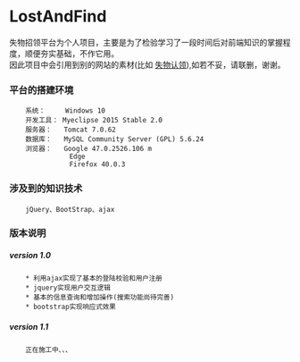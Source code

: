 # LostAndFind
失物招领平台为个人项目，主要是为了检验学习了一段时间后对前端知识的掌握程度，顺便夯实基础，不作它用。		
因此项目中会引用到别的网站的素材(比如 [失物认领](http://www.shiwurenling.com/ "参考网站")),如若不妥，请联删，谢谢。

### 平台的搭建环境	
		系统：     Windows 10 
		开发工具： Myeclipse 2015 Stable 2.0
        服务器：   Tomcat 7.0.62
        数据库：   MySQL Community Server (GPL) 5.6.24
        浏览器：   Google 47.0.2526.106 m
                   Edge 
                   Firefox 40.0.3
### 涉及到的知识技术	
		jQuery、BootStrap、ajax
### 版本说明

##### version 1.0
		* 利用ajax实现了基本的登陆校验和用户注册
		* jquery实现用户交互逻辑
		* 基本的信息查询和增加操作(搜索功能尚待完善)
		* bootstrap实现响应式效果

##### version 1.1
        正在施工中、、、